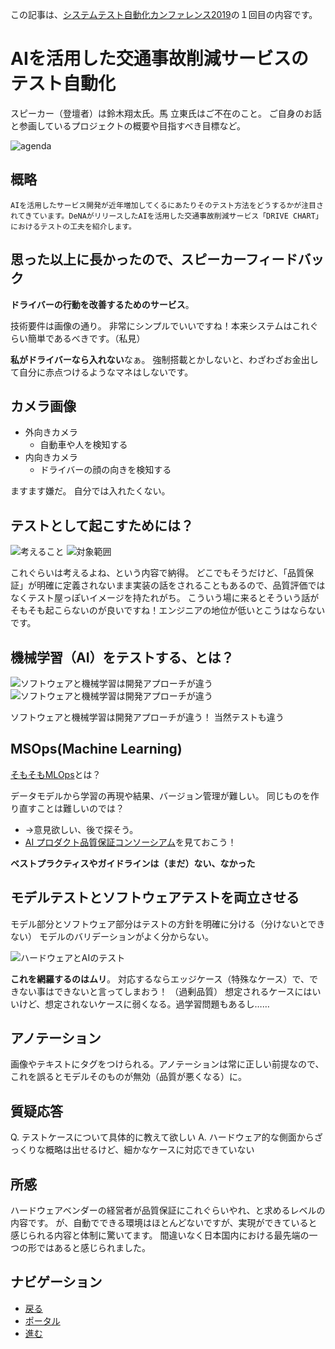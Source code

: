 この記事は、[システムテスト自動化カンファレンス2019](./star)の１回目の内容です。

# AIを活用した交通事故削減サービスのテスト自動化
スピーカー（登壇者）は鈴木翔太氏。馬 立東氏はご不在のこと。
ご自身のお話と参画しているプロジェクトの概要や目指すべき目標など。

![agenda]({{site.baseurl}}/{{site.data.path.img}}/2019/11/star_1_agenda.jpg)

## 概略
```
AIを活用したサービス開発が近年増加してくるにあたりそのテスト方法をどうするかが注目されてきています。DeNAがリリースしたAIを活用した交通事故削減サービス「DRIVE CHART」におけるテストの工夫を紹介します。
```

## 思った以上に長かったので、スピーカーフィードバック
**ドライバーの行動を改善するためのサービス**。

技術要件は画像の通り。
非常にシンプルでいいですね！本来システムはこれぐらい簡単であるべきです。（私見）

**私がドライバーなら入れない**なぁ。
強制搭載とかしないと、わざわざお金出して自分に赤点つけるようなマネはしないです。

## カメラ画像
- 外向きカメラ
  - 自動車や人を検知する
- 内向きカメラ
  - ドライバーの顔の向きを検知する

ますます嫌だ。
自分では入れたくない。

## テストとして起こすためには？
![考えること]({{site.baseurl}}/{{site.data.path.img}}/2019/11/star_1_algorithm.jpg)
![対象範囲]({{site.baseurl}}/{{site.data.path.img}}/2019/11/star_1_range.jpg)

これぐらいは考えるよね、という内容で納得。
どこでもそうだけど、「品質保証」が明確に定義されないまま実装の話をされることもあるので、品質評価ではなくテスト屋っぽいイメージを持たれがち。
こういう場に来るとそういう話がそもそも起こらないのが良いですね！エンジニアの地位が低いとこうはならないです。

## 機械学習（AI）をテストする、とは？
![ソフトウェアと機械学習は開発アプローチが違う]({{site.baseurl}}/{{site.data.path.img}}/2019/11/star_1_devagenda.jpg)
![ソフトウェアと機械学習は開発アプローチが違う]({{site.baseurl}}/{{site.data.path.img}}/2019/11/star_1_devlow.jpg)

ソフトウェアと機械学習は開発アプローチが違う！
当然テストも違う

## MSOps(Machine Learning)
[そもそもMLOps](https://qiita.com/poly_soft/items/8dd105341869f93b129c)とは？

データモデルから学習の再現や結果、バージョン管理が難しい。
同じものを作り直すことは難しいのでは？
- →意見欲しい、後で探そう。
- [AI プロダクト品質保証コンソーシアム](http://www.qa4ai.jp/)を見ておこう！

**ベストプラクティスやガイドラインは（まだ）ない、なかった**

## モデルテストとソフトウェアテストを両立させる
モデル部分とソフトウェア部分はテストの方針を明確に分ける（分けないとできない）
モデルのバリデーションがよく分からない。

![ハードウェアとAIのテスト]({{site.baseurl}}/{{site.data.path.img}}/2019/11/star_1_mlopt.jpg)

**これを網羅するのはムリ**。
対応するならエッジケース（特殊なケース）で、できない事はできないと言ってしまおう！
（過剰品質）
想定されるケースにはいいけど、想定されないケースに弱くなる。過学習問題もあるし……

## アノテーション
画像やテキストにタグをつけられる。アノテーションは常に正しい前提なので、これを誤るとモデルそのものが無効（品質が悪くなる）に。

## 質疑応答
Q. テストケースについて具体的に教えて欲しい
A. ハードウェア的な側面からざっくりな概略は出せるけど、細かなケースに対応できていない

## 所感
ハードウェアベンダーの経営者が品質保証にこれぐらいやれ、と求めるレベルの内容です。
が、自動でできる環境はほとんどないですが、実現ができていると感じられる内容と体制に驚いてます。
間違いなく日本国内における最先端の一つの形ではあると感じられました。

## ナビゲーション
- [戻る](./star.md)
- [ポータル](./star.md)
- [進む](./star_2.md)
